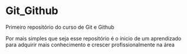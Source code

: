 # Git_Github
 Primeiro repositório do curso de Git e Github

 Por mais simples que seja esse repositório é o ínicio de um aprendizado para adquirir mais conhecimento e crescer profissionalmente na área 
